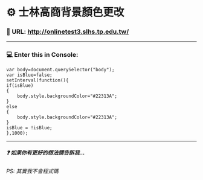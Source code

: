 # :gear: 士林高商背景顏色更改 


### :link: URL: http://onlinetest3.slhs.tp.edu.tw/
---
### :computer: Enter this in Console:
```javascript=1
var body=document.querySelector("body");
var isBlue=false;
setInterval(function(){
if(isBlue)
{
    body.style.backgroundColor="#22313A";
}
else
{
    body.style.backgroundColor="#22313A";
}
isBlue = !isBlue;
},1000);
```
---
##### :question: 如果你有更好的想法請告訴我...
###### PS: 其實我不會程式碼




